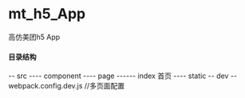 # mt_h5_App
高仿美团h5 App

#### 目录结构
-- src
---- component
---- page
------ index 首页
---- static
-- dev
-- webpack.config.dev.js //多页面配置